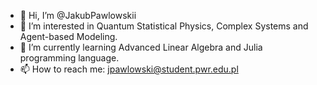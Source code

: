 - 👋 Hi, I’m @JakubPawlowskii
- 👀 I’m interested in Quantum Statistical Physics, Complex Systems and Agent-based Modeling.
- 🌱 I’m currently learning Advanced Linear Algebra and Julia programming language.
- 📫 How to reach me: jpawlowski@student.pwr.edu.pl

<!---
JakubPawlowskii/JakubPawlowskii is a ✨ special ✨ repository because its `README.md` (this file) appears on your GitHub profile.
You can click the Preview link to take a look at your changes.
--->
